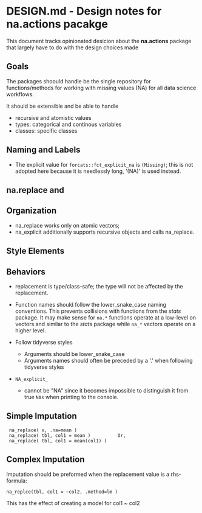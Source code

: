 # DESIGN.md - Design notes for na.actions pacakge

This document tracks opinionated desicion about the **na.actions** package that 
largely have to do with the design choices made

## Goals 

The packages shoould handle be the single repository for functions/methods for 
working with missing values (NA) for all data science workflows.

It should be extensible and be able to handle 

 - recursive and atomistic values
 - types: categorical and continous variables
 - classes: specific classes


## Naming and Labels

 - The explicit value for `forcats::fct_explicit_na` is `(Missing)`; this is not
   adopted here because it is needlessly long, '(NA)' is used instead.
   
## na.replace and 

## Organization 

 - na_replace works only on atomic vectors; 
 - na_explicit additionally supports recursive objects and calls na_replace. 

## Style Elements


## Behaviors

 - replacement is type/class-safe; the type will not be affected by the 
   replacement.
 - Function names should follow the lower_snake_case naming conventions. This prevents
   collisions with functions from the *stats* package. It may make sense for
   `na.*` functions operate at a low-level on vectors and similar to the *stats*
   package while `na_*` vectors operate
   on a higher level.
   
   
 - Follow tidyverse styles
   - Arguments should be lower_snake_case
   - Arguments names should often be preceded by a '.' when following tidyverse 
   styles 
 - `NA_explicit_` 
   - cannot be "NA" since it becomes impossible to distinguish it from true 
     `NAs` when printing to the console.
  
  
## Simple Imputation 

     na_replace( x, .na=mean )
     na_replace( tbl, col1 = mean )          Or, 
     na_replace( tbl, col1 = mean(col1) )
     

## Complex Imputation 

Imputation should be preformed when the replacement value is a rhs-formula:

    na_replce(tbl, col1 = ~col2, .method=lm )
  
This has the effect of creating a model for col1 ~ col2  

